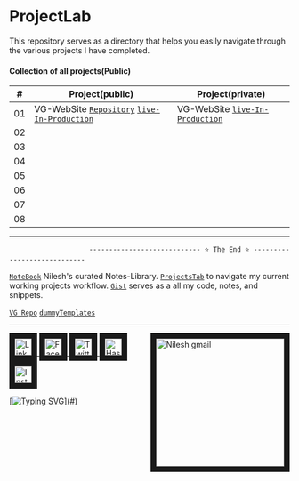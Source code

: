 # ProjectLab
This repository serves as a directory that helps you easily navigate through the various projects I have completed.


#### Collection of all projects(Public) 

|  #  | Project(public)  | Project(private) |
| --- | ------------------------------------------------ | --------------------  |
| 01  | VG-WebSite [`Repository`]() [`live-In-Production`]()  | VG-WebSite [`live-In-Production`]() |
| 02  | |  | 
| 03  | |  |
| 04  | |  | 
| 05  | |  |
| 06  | |  |
| 07  | |  |
| 08  | |  |



---

                        ---------------------------- ⭐ The End ⭐ ----------------------------


[`NoteBook`](https://github.com/VebGlitch/NoteBook) Nilesh's curated Notes-Library.
[`ProjectsTab`](https://github.com/VebGlitch?query=is%3Aopen+sort%3Acreated-asc&tab=projects) to navigate my current working projects workflow. [`Gist`](https://gist.github.com/VebGlitch) serves as a all my code, notes, and snippets. 

[`VG Repo`](https://github.com/VebGlitch/VebGlitch) [`dummyTemplates`](https://github.com/VebGlitch/VebGlitch/tree/main/dummyTemplates) 



 







<!--

[A](#a) - [B](#b) -

## A <a id="a"></a>
- 
- 
- 
  
## B <a id="b"></a>
- 
-

-->



---

<!-- Connect with me  -->
<a href="#" target="_blank"> <img align="right" src="https://user-images.githubusercontent.com/83578068/190886850-029b2ce4-7b0d-47dd-8781-7092bee9b79e.png" alt="Nilesh gmail" width="230" border="10"/> </a>

<a href="https://www.linkedin.com/company/82633341" target="_blank"> <img src="https://user-images.githubusercontent.com/83578068/182090042-66a4d07a-19b3-4a0e-bb55-90433202f364.png" alt="LinkedIN" width="30" height="30" border="10"/>   <a href="https://www.facebook.com/vebglitch/" target="_blank"> <img  src="https://user-images.githubusercontent.com/83578068/182090072-f1ec00dd-05fa-46e5-92f9-6b91bda8cedf.png" alt="FaceBook" width="30" height="30" border="10"/> <a href="https://www.twitter.com/vebglitch" target="_blank"> <img  src="https://user-images.githubusercontent.com/83578068/182090162-2185eaae-fa13-46e7-9234-35e9aaae4a90.png" alt="Twitter" width="30" height="30" border="10"/> <a href="https://hashnode.com/@Vebglitch" target="_blank"> <img  src="https://user-images.githubusercontent.com/83578068/182090131-0eb5011a-7611-45c7-8e3a-42416d7a3100.png" alt="HashNode" width="30" height="30" border="10"/>
<a href="https://www.instagram.com/vebglitch" target="_blank"> <img  src="https://user-images.githubusercontent.com/83578068/182090113-295874ae-3dee-445c-831a-a42314543047.png" alt="Instagram" width="30" height="30" border="10"/>


 <!-- moving text -->

[![Typing SVG](https://readme-typing-svg.herokuapp.com?font=Montserrat&width=600&height=100&lines=thank+you+so+much%2C+have+a+great+day+!)](#)

<!-- End of the File by NileshNama NileshNama and MIT Licensed-->
